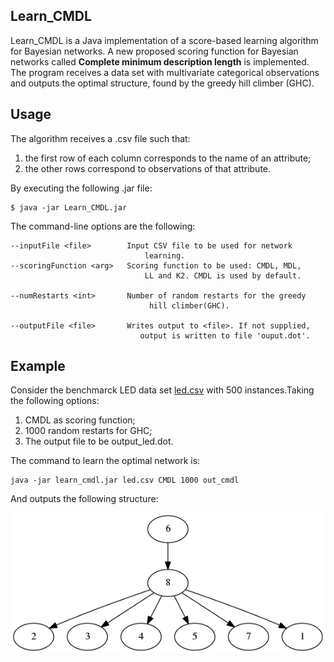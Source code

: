 ## Learn_CMDL

Learn_CMDL is a Java implementation of a score-based learning algorithm for Bayesian networks. A new proposed scoring function for Bayesian networks called **Complete minimum description length** is implemented. The program receives a data set with multivariate categorical observations and outputs the optimal structure, found by the greedy hill climber (GHC).

## Usage 

The algorithm receives a .csv file such that:
1. the first row of each column corresponds to the name of an attribute;
1. the other rows correspond to observations of that attribute. 

By executing the following .jar file:
```
$ java -jar Learn_CMDL.jar
```

The  command-line options are the following:
```
--inputFile <file>        Input CSV file to be used for network
                              learning.
--scoringFunction <arg>   Scoring function to be used: CMDL, MDL,
                              LL and K2. CMDL is used by default.
                              
--numRestarts <int>       Number of random restarts for the greedy 
                               hill climber(GHC).

--outputFile <file>       Writes output to <file>. If not supplied,
                             output is written to file 'ouput.dot'.
```
## Example

Consider the benchmarck LED data set [led.csv](led_500.csv) with 500 instances.Taking the following options:
1. CMDL as scoring function;
1. 1000 random restarts for GHC;
1. The output file to be output_led.dot.

The command to learn the optimal network is:

```
java -jar learn_cmdl.jar led.csv CMDL 1000 out_cmdl
```
And outputs the following structure: 

![network](Led_CMDL.png)













